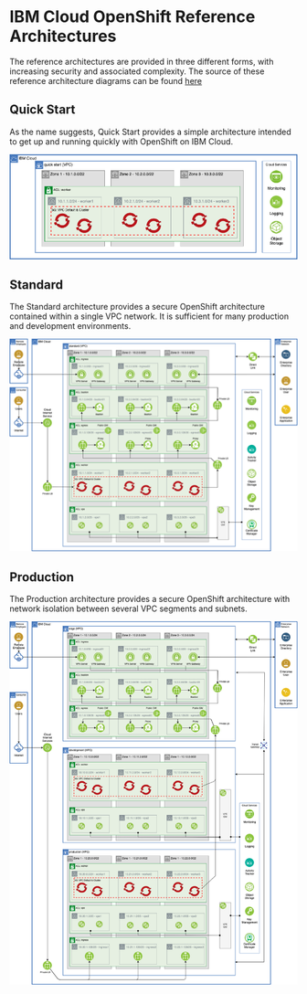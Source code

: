 # IBM Cloud OpenShift Reference Architectures

The reference architectures are provided in three different forms, with increasing security and associated complexity. The source of these reference architecture diagrams can be found [here](https://github.com/cloud-native-toolkit/automation-solutions/blob/main/architectures/ibm-cloud-architecture.drawio)

## Quick Start

As the name suggests, Quick Start provides a simple architecture intended to get up and running quickly with OpenShift on IBM Cloud.

![Quick Start](./ref-arch-ibmcloud-openshift-1quickstart.png)

## Standard

The Standard architecture provides a secure OpenShift architecture contained within a single VPC network. It is sufficient for many production and development environments.

![Standard](./ref-arch-ibmcloud-openshift-2standard.png)

## Production

The Production architecture provides a secure OpenShift architecture with network isolation between several VPC segments and subnets.

![Production](./ref-arch-ibmcloud-openshift-3production.png)

